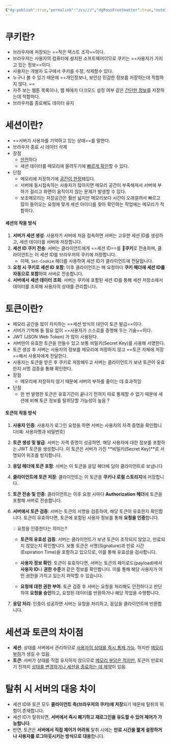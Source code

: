 ```yaml
---
{"dg-publish":true,"permalink":"/cs///","dgPassFrontmatter":true,"noteIcon":"","created":"2024-11-06T03:53:09.120+09:00","updated":"2024-11-06T06:08:15.291+09:00"}
---
```



# 쿠키란?
- 브라우저에 저장되는 ==작은 텍스트 조각==이다.
- 브라우저는 사용자의 컴퓨터에 설치된 소프트웨어이므로 쿠키는 ==사용자가 가지고 있는 정보==이다.
- 사용자는 개발자 도구에서 쿠키를 수정, 삭제할수 있다.
- 누구나 볼 수 있기 때문에 ==개인정보나, 보안상 민감한 정보를 저장하는데 적합하지 않다. ==
- 자주 보는 웹툰 목록이나, 웹 페에지 다크모드 설정 여부 같은 <u>간단한 정보</u>를 저장하는데 적합하다. 
- 브라우저를 종료해도 데이터 유지


# 세션이란?
- ==서버가 사용자를 기억하고 있는 상태==를 말한다. 
- 브라우저 종료 시 데이터 삭제
- 장점
	- <u>안전</u>하다
	- 세션 데이터를 메모리에 올려두기에 <u>빠르게 확인</u>할 수 있다. 
- 단점
	- 메모리에 저장하기에 <u>공간이 한정</u>돼있다. 
	- 서버에 동시접속하는 사용자가 많아지면 메모리 공간이 부족해져서 서버에 부하가 걸리고 화면이 움직이지 않는 문제가 발생할 수 있다. 
	- 보조메모리는 저장공간은 훨씬 넓지만 메모리보다 시간이 오래걸려서 빠르고 많이 들어오는 요청에 맞게 세션 아이디를 찾아 확인하는 작업에는 메모리가 적합하다.


#### 세션의 작동 방식

1. **서버가 세션 생성**: 사용자가 서버에 처음 접속하면 서버는 고유한 세션 ID를 생성하고, 세션 데이터를 서버에 저장합니다.
2. **세션 ID 쿠키 전송**: 서버는 클라이언트에게 ==세션 ID==를 🍪**쿠키**로 전송하며, 클라이언트는 이 세션 ID를 브라우저의 쿠키에 저장합니다.
	- 이때, `Set-Cookie` 헤더를 사용하여 세션 ID가 클라이언트에 전달됩니다.
3. **요청 시 쿠키로 세션 ID 포함**: 이후 클라이언트는 매 요청마다 **쿠키 헤더에 세션 ID를 자동으로 포함**하여 서버로 전송합니다.
4. **서버에서 세션 데이터 조회**: 서버는 쿠키에 포함된 세션 ID를 통해 세션 저장소에서 데이터를 조회해 사용자의 상태를 관리합니다.

# 토큰이란?
- 메모리 공간을 많이 차지하는 ==세션 방식의 대안이 토큰 발급==이다. 
- 서버가 기억해 둘 필요 없이 ==사용자가 스스로를 증명해 두는 기술==이다. 
-  JWT (JSON Web Token) 가 많이 사용된다.
- 서버만이 유효한 토큰을 만들수 있고 보통 비밀키(Secret Key)를 사용해 서명한다.
- 토큰 생성 후 서버는 사용자의 정보를 메모리에 저장하지 않고 ==토큰 자체에 저장==해서 사용자에게 전달한다.
- 사용자는 토큰을 받은 후 쿠키로 저장해두고 서버는 클라이언트가 보낸 토큰이 유효한지 서명 검증을 통해 확인한다.
- 장점
	- 메모리에 저장하지 않기 때문에 서버의 부하를 줄이는 데 효과적임
- 단점
	-  한 번 발행한 토큰은 유효기간이 끝나기 전까지 따로 통제할 수 없기 때문에 세션에 비해 토큰 정보를 탈취당할 가능성이 높음 ?

#### 토큰의 작동 방식

1. **사용자 인증**: 사용자가 로그인 요청을 하면 서버는 사용자의 자격 증명을 확인합니다(예: 사용자명과 비밀번호)

2. **토큰 생성 및 발급**: 서버는 자격 증명이 성공하면, 해당 사용자에 대한 정보를 포함하는 JWT 토큰을 생성합니다. 이 토큰은 서버가 가진 **비밀키(Secret Key)**로 서명되어 위조를 방지합니다.

3. **응답 헤더에 토큰 포함**: 서버는 이 토큰을 응답 헤더에 담아 클라이언트로 보냅니다
 
4. **클라이언트에 토큰 저장**: 클라이언트는 이 토큰을 **쿠키나 로컬 스토리지**에 저장합니다.
 
5. **토큰 전송 및 인증**: 클라이언트는 이후 요청 시마다 **Authorization 헤더**에 토큰을 포함해 서버로 전송합니다.
 
6. **서버에서 토큰 검증**: 서버는 토큰의 서명을 검증하여, 해당 토큰이 유효한지 확인합니다. 토큰이 유효하다면, 토큰에 포함된 사용자 정보를 통해 **요청을 인증**합니다.

	💡 요청을 인증한다는 의미는? 
	
	-  **토큰의 유효성 검증**: 서버는 클라이언트가 보낸 토큰이 조작되지 않았고, 만료되지 않았는지 확인합니다. 보통 토큰은 서명(Signature)과 만료 시간(Expiration Time)을 포함하고 있으므로, 이를 통해 유효성을 검사합니다.
	
	- **사용자 정보 확인**: 토큰이 유효하다면, 서버는 토큰의 페이로드(payload)에서 **사용자 ID**나 **권한 수준**과 같은 정보를 확인합니다. 이를 통해 해당 사용자가 어떤 권한을 가지고 있는지 파악할 수 있습니다.
	
	-  **요청에 대한 권한 부여**: 토큰 검증 후 서버는 요청을 처리해도 안전하다고 판단하여 **요청을 승인**하고, 요청된 데이터를 반환하거나 해당 작업을 수행합니다.
    
7. **응답 처리**: 인증이 성공하면 서버는 요청을 처리하고, 응답을 클라이언트에 반환합니다.



# 세션과 토큰의 차이점

- **세션**: 상태를 서버에서 관리하므로 <u>사용자의 상태를 즉시 통제 가능</u>. 하지만 <u>메모리 부하</u>가 생길 수 있음.
- **토큰**: 서버가 상태를 직접 유지하지 않으므로 <u>메모리 부담은 적지만</u>, 토큰이 만료되기 전까지 <u>상태를 변경하거나 세션을 종료하는 데 제약</u>이 있음.


# 탈취 시 서버의 대응 차이

- 세션 ID와 토큰 모두 **클라이언트 측(브라우저의 쿠키)에 저장**되기 때문에 탈취의 위험이 존재합니다.
- 세션 ID가 탈취되면, **서버에서 즉시 폐기하고 재로그인을 유도할 수 있어 제어가 가능합니다**.
- 반면, 토큰은 **서버에서 직접 제어가 어려워** 탈취 시에는 **만료 시간을 짧게 설정하거나 사용자를 로그아웃시키는 방식으로 대응**합니다.